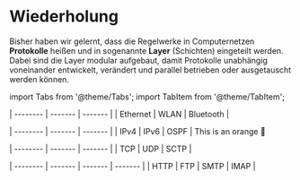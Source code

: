 # Wiederholung

Bisher haben wir gelernt, dass die Regelwerke in Computernetzen **Protokolle** heißen und in sogenannte **Layer** (Schichten) eingeteilt werden.
Dabei sind die Layer modular aufgebaut, damit Protokolle unabhängig voneinander entwickelt, verändert und parallel betrieben oder ausgetauscht werden können.

import Tabs from '@theme/Tabs';
import TabItem from '@theme/TabItem';

<Tabs>
  <TabItem value="l2" label="Layer 2" default>

| -------- | ------- | ------- |
| Ethernet | WLAN    | Bluetooth |
  </TabItem>
  <TabItem value="l3" label="Layer 3">

| -------- | ------- | ------- |
| IPv4     | IPv6    | OSPF    |
This is an orange 🍊
  </TabItem>
  <TabItem value="L4" label="Layer 4">

| -------- | ------- | ------- |
| TCP | UDP |   SCTP |
  </TabItem>
  <TabItem value="L5" label="Layer 5">

| -------- | ------- | ------- | ------- |
| HTTP | FTP  |   SMTP | IMAP |
  </TabItem>
</Tabs>

